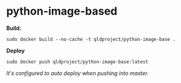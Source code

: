 # python-image-based

**Build:**

`sudo docker build --no-cache -t qldproject/python-image-base .`

**Deploy**

`sudo docker push qldproject/python-image-base:latest`

_It's configured to auto deploy when pushing into master._
